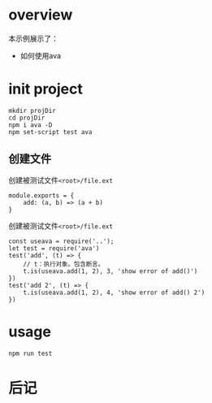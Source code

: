 # overview
本示例展示了：
- 如何使用ava

# init project
```
mkdir projDir
cd projDir
npm i ava -D
npm set-script test ava
```

## 创建文件
创建被测试文件`<root>/file.ext`
```
module.exports = {
    add: (a, b) => (a + b)
}
```
创建被测试文件`<root>/file.ext`
```
const useava = require('..');
let test = require('ava')
test('add', (t) => {
    // t：执行对象。包含断言。
    t.is(useava.add(1, 2), 3, 'show error of add()')
})
test('add 2', (t) => {
    t.is(useava.add(1, 2), 4, 'show error of add() 2')
})
```

# usage
`npm run test`

# 后记

